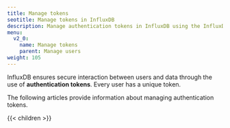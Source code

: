 ```yaml
---
title: Manage tokens
seotitle: Manage tokens in InfluxDB
description: Manage authentication tokens in InfluxDB using the InfluxDB UI or the influx CLI.
menu:
  v2_0:
    name: Manage tokens
    parent: Manage users
weight: 105
---
```


InfluxDB ensures secure interaction between users and data through the use of **authentication tokens**.
Every user has a unique token.

The following articles provide information about managing authentication tokens.

{{< children >}}
